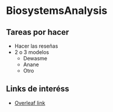 # BiosystemsAnalysis

## Tareas por hacer
- Hacer las reseñas
- 2 o 3 modelos
	- Dewasme
	- Anane
	- Otro
## Links de interéss
- [Overleaf link](https://www.overleaf.com/7397437344dmkxbnfhpxcs)

